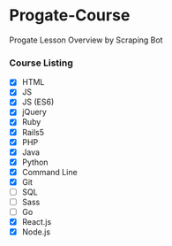# Progate-Course
Progate Lesson Overview by Scraping Bot

### Course Listing
- [x] HTML
- [x] JS
- [x] JS (ES6)
- [x] jQuery
- [x] Ruby
- [x] Rails5
- [x] PHP
- [x] Java
- [x] Python
- [x] Command Line
- [x] Git
- [ ] SQL
- [ ] Sass
- [ ] Go
- [x] React.js
- [x] Node.js
